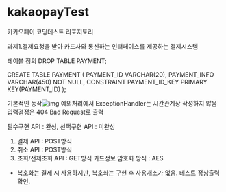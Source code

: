 # kakaopayTest
카카오페이 코딩테스트 리포지토리

과제1.결제요청을 받아 카드사와 통신하는 인터페이스를 제공하는 결제시스템

테이블 정의
DROP TABLE PAYMENT;

CREATE TABLE PAYMENT (
    PAYMENT_ID VARCHAR(20), 
    PAYMENT_INFO VARCHAR(450) NOT NULL,
    CONSTRAINT PAYMENT_ID_KEY PRIMARY KEY(PAYMENT_ID)
);

기본적인 동작![img](https://user-images.githubusercontent.com/48255013/123556147-859aab00-d7c4-11eb-8f19-1a235fa0ee3d.png)
예외처리에서 ExceptionHandler는 시간관계상 작성하지 않음
입력검정은 404 Bad Request로 출력

필수구현 API : 완성, 선택구현 API : 미완성
1. 결제 API : POST방식
2. 취소 API : POST방식
3. 조회/전제조회 API : GET방식
카드정보 암호화 방식 : AES
- 복호화는 결제 시 사용하지만, 복호화는 구현 후 사용개소가 없음. 테스트 정상출력 확인.


